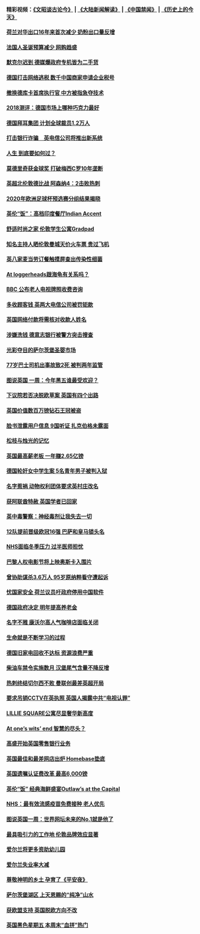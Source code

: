 #### 精彩视频：[《文昭谈古论今》](https://github.com/gfw-breaker/wenzhao/blob/master/README.md?t=12051831) | [《大陆新闻解读》](https://github.com/gfw-breaker/ntdtv-comedy/blob/master/README.md?t=12051831) | [《中国禁闻》](https://github.com/gfw-breaker/ntdtv-news/blob/master/README.md?t=12051831) | [《历史上的今天》](https://github.com/gfw-breaker/today-in-history/blob/master/README.md?t=12051831) 

#### [荷兰对华出口16年来首次减少 奶粉出口量反增](../pages/nsc974/n10892601.md?t=12051831) 

#### [法国人圣诞预算减少 网购趋盛](../pages/nsc974/n10892541.md?t=12051831) 

#### [默克尔迟到 德媒爆政府专机皆为二手货](../pages/nsc974/n10892503.md?t=12051831) 

#### [德国打击网络逃税 数千中国商家申请企业税号](../pages/nsc974/n10892430.md?t=12051831) 

#### [撤换德库卡首席执行官 中方被指急夺技术](../pages/nsc974/n10891177.md?t=12051831) 

#### [2018测评：德国市场上哪种巧克力最好](../pages/nsc974/n10891102.md?t=12051831) 

#### [德国拜耳集团 计划全球裁员1.2万人](../pages/nsc974/n10891082.md?t=12051831) 

#### [打击银行诈骗　英电信公司将推出新系统](../pages/nsc974/n10890987.md?t=12051831) 

#### [人生 到底要如何过？](../pages/nsc974/n10890980.md?t=12051831) 

#### [莫德里奇获金球奖 打破梅西C罗10年垄断](../pages/nsc974/n10890252.md?t=12051831) 

#### [英超北伦敦德比战 阿森纳4：2击败热刺](../pages/nsc974/n10887322.md?t=12051831) 

#### [2020年欧洲足球杯预选赛分组结果揭晓](../pages/nsc974/n10887348.md?t=12051831) 

#### [英伦“饭”：高档印度餐厅Indian Accent](../pages/nsc974/n10887152.md?t=12051831) 

#### [舒适时尚之家 伦敦学生公寓Gradpad](../pages/nsc974/n10887125.md?t=12051831) 

#### [知名主持人晒伦敦曼城天价火车票 贵过飞机](../pages/nsc974/n10887062.md?t=12051831) 

#### [英八家麦当劳订餐触摸屏查出传染性细菌](../pages/nsc974/n10886684.md?t=12051831) 

#### [At loggerheads跟海龟有关系吗？](../pages/nsc974/n10883586.md?t=12051831) 

#### [BBC 公布老人电视牌照收费咨询](../pages/nsc974/n10883556.md?t=12051831) 

#### [多收顾客钱 英两大电信公司被罚钜款](../pages/nsc974/n10883526.md?t=12051831) 

#### [英国网络付款将需核对收款人姓名](../pages/nsc974/n10883510.md?t=12051831) 

#### [涉嫌洗钱 德意志银行被警方突击搜查](../pages/nsc974/n10881516.md?t=12051831) 

#### [光彩夺目的萨尔茨堡圣婴市场](../pages/nsc974/n10881904.md?t=12051831) 

#### [77岁巴士司机出事故致2死 被判两年监管](../pages/nsc974/n10881843.md?t=12051831) 

#### [图说英国 一周：今年黑五谁最受欢迎？](../pages/nsc974/n10881815.md?t=12051831) 

#### [下议院若否决脱欧草案 英国有四个出路](../pages/nsc974/n10881130.md?t=12051831) 

#### [英国价值数百万镑钻石王冠被盗](../pages/nsc974/n10881169.md?t=12051831) 

#### [脸书泄露用户信息 9国听证 扎克伯格未露面](../pages/nsc974/n10881125.md?t=12051831) 

#### [松枝与烛光的记忆](../pages/nsc974/n10881139.md?t=12051831) 

#### [英国最高薪老板 一年赚2.65亿镑](../pages/nsc974/n10881230.md?t=12051831) 

#### [德国轮奸女中学生案 5名青年男子被判入狱](../pages/nsc974/n10880979.md?t=12051831) 

#### [名字惹祸  动物权利团体要求英村庄改名](../pages/nsc974/n10881160.md?t=12051831) 

#### [获阿联酋特赦 英国学者已回家](../pages/nsc974/n10881153.md?t=12051831) 

#### [英中毒警察：神经毒剂让我失去一切](../pages/nsc974/n10881143.md?t=12051831) 

#### [12队提前晋级欧冠16强 巴萨和皇马锁头名](../pages/nsc974/n10880196.md?t=12051831) 

#### [NHS面临冬季压力 过半医师担忧](../pages/nsc974/n10879741.md?t=12051831) 

#### [巴黎人权电影节将上映奥斯卡入围片](../pages/nsc974/n10878917.md?t=12051831) 

#### [曾协助谋杀3.6万人 95岁原纳粹看守遭起诉](../pages/nsc974/n10878873.md?t=12051831) 

#### [忧国家安全 荷兰议员吁政府停用中国软件](../pages/nsc974/n10878705.md?t=12051831) 

#### [德国政府决定 明年提高养老金](../pages/nsc974/n10877273.md?t=12051831) 

#### [名字不雅 康沃尔高人气咖啡店面临关闭](../pages/nsc974/n10877462.md?t=12051831) 

#### [生命就是不断学习的过程](../pages/nsc974/n10877459.md?t=12051831) 

#### [德国旧家电回收不达标 资源浪费严重](../pages/nsc974/n10877132.md?t=12051831) 

#### [柴油车禁令实施数月 汉堡尾气含量不降反增](../pages/nsc974/n10877082.md?t=12051831) 

#### [热刺终结切尔西不败 曼联创最差英超开局](../pages/nsc974/n10873883.md?t=12051831) 

#### [要求吊销CCTV在英执照 英国人揭露中共“电视认罪”](../pages/nsc974/n10873615.md?t=12051831) 

#### [LILLIE SQUARE公寓尽显奢华新高度](../pages/nsc974/n10873631.md?t=12051831) 

#### [At one’s wits’ end 智慧的尽头？](../pages/nsc974/n10871446.md?t=12051831) 

#### [高盛开始英国零售银行业务](../pages/nsc974/n10871431.md?t=12051831) 

#### [英国最佳和最差网店出炉 Homebase垫底](../pages/nsc974/n10871402.md?t=12051831) 

#### [英国遗嘱认证费改革 最高6,000镑](../pages/nsc974/n10871381.md?t=12051831) 

#### [英伦“饭” 经典海鲜盛宴Outlaw’s at the Capital](../pages/nsc974/n10871348.md?t=12051831) 

#### [NHS：最有效流感疫苗免费接种 老人优先](../pages/nsc974/n10871342.md?t=12051831) 

#### [图说英国一周：世界网坛未来的No.1就是他了](../pages/nsc974/n10871298.md?t=12051831) 

#### [最具吸引力的工作地 伦敦品牌效应显著](../pages/nsc974/n10871267.md?t=12051831) 

#### [爱尔兰将更多资助幼儿园](../pages/nsc974/n10870662.md?t=12051831) 

#### [爱尔兰失业率大减](../pages/nsc974/n10870646.md?t=12051831) 

#### [尊敬神明的乡土 孕育了《平安夜》](../pages/nsc974/n10870591.md?t=12051831) 

#### [萨尔茨堡湖区 上天恩赐的“纯净”山水](../pages/nsc974/n10870541.md?t=12051831) 

#### [获欧盟支持 英国脱欧方向不改](../pages/nsc974/n10868925.md?t=12051831) 

#### [英国黑色星期五 本周末“血拼”热门](../pages/nsc974/n10869011.md?t=12051831) 

